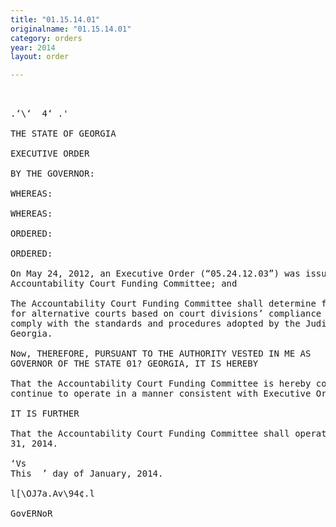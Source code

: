 ```yaml
---
title: "01.15.14.01"
originalname: "01.15.14.01"
category: orders
year: 2014
layout: order

---
```

<pre>
 

.‘\‘  4‘ .'

THE STATE OF GEORGIA

EXECUTIVE ORDER

BY THE GOVERNOR:

WHEREAS:

WHEREAS:

ORDERED:

ORDERED:

On May 24, 2012, an Executive Order (“05.24.12.03”) was issued establishing the
Accountability Court Funding Committee; and

The Accountability Court Funding Committee shall determine funding priorities
for alternative courts based on court divisions’ compliance with and/or agree to
comply with the standards and procedures adopted by the Judicial Council of
Georgia.

Now, THEREFORE, PURSUANT TO THE AUTHORITY VESTED IN ME AS
GOVERNOR OF THE STATE 01? GEORGIA, IT IS HEREBY

That the Accountability Court Funding Committee is hereby continued and shall
continue to operate in a manner consistent with Executive Order 05.24.12.03.

IT IS FURTHER

That the Accountability Court Funding Committee shall operate until December
31, 2014.

‘Vs
This  ’ day of January, 2014.

l[\OJ7a.Av\94¢.l

GovERNoR

</pre>
